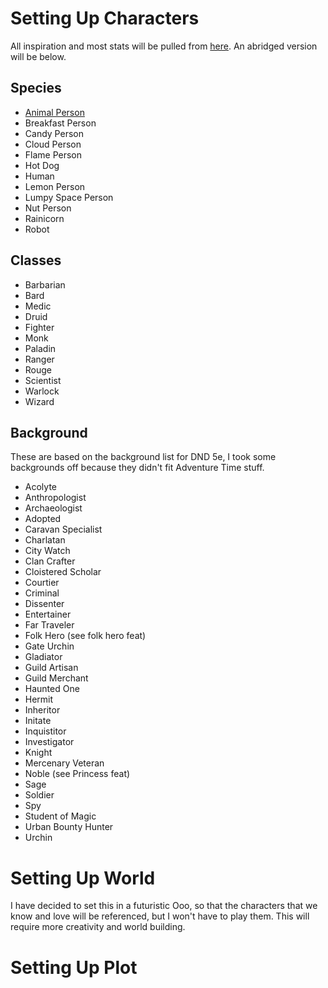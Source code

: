 # Setting Up Characters
All inspiration and most stats will be pulled from [here](https://www.tribality.com/2015/11/27/adventure-time-for-dd-5e-part-1-species/). An abridged version will be below.
## Species
* [Animal Person](AdventureTimeDND/Pages/AnimalPerson.md)
* Breakfast Person
* Candy Person
* Cloud Person
* Flame Person
* Hot Dog
* Human
* Lemon Person
* Lumpy Space Person
* Nut Person
* Rainicorn
* Robot
## Classes
* Barbarian
* Bard
* Medic
* Druid
* Fighter
* Monk
* Paladin
* Ranger
* Rouge
* Scientist
* Warlock
* Wizard
## Background
These are based on the background list for DND 5e, I took some backgrounds off because they didn't fit Adventure Time stuff. 
* Acolyte
* Anthropologist
* Archaeologist
* Adopted
* Caravan Specialist
* Charlatan
* City Watch
* Clan Crafter
* Cloistered Scholar
* Courtier
* Criminal
* Dissenter
* Entertainer
* Far Traveler
* Folk Hero (see folk hero feat)
* Gate Urchin
* Gladiator
* Guild Artisan
* Guild Merchant
* Haunted One
* Hermit
* Inheritor
* Initate
* Inquistitor
* Investigator
* Knight
* Mercenary Veteran
* Noble (see Princess feat)
* Sage
* Soldier
* Spy
* Student of Magic
* Urban Bounty Hunter
* Urchin

# Setting Up World
I have decided to set this in a futuristic Ooo, so that the characters that we know and love will be referenced, but I won't have to play them. This will require more creativity and world building.
# Setting Up Plot

